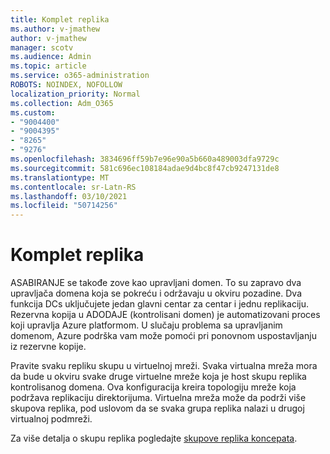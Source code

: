 ```yaml
---
title: Komplet replika
ms.author: v-jmathew
author: v-jmathew
manager: scotv
ms.audience: Admin
ms.topic: article
ms.service: o365-administration
ROBOTS: NOINDEX, NOFOLLOW
localization_priority: Normal
ms.collection: Adm_O365
ms.custom:
- "9004400"
- "9004395"
- "8265"
- "9276"
ms.openlocfilehash: 3834696ff59b7e96e90a5b660a489003dfa9729c
ms.sourcegitcommit: 581c696ec108184adae9d4bc8f47cb9247131de8
ms.translationtype: MT
ms.contentlocale: sr-Latn-RS
ms.lasthandoff: 03/10/2021
ms.locfileid: "50714256"
---
```

# <a name="replica-set"></a>Komplet replika

ASABIRANJE se takođe zove kao upravljani domen. To su zapravo dva upravljača domena koja se pokreću i održavaju u okviru pozadine. Dva funkcija DCs uključujete jedan glavni centar za centar i jednu replikaciju. Rezervna kopija u ADODAJE (kontrolisani domen) je automatizovani proces koji upravlja Azure platformom. U slučaju problema sa upravljanim domenom, Azure podrška vam može pomoći pri ponovnom uspostavljanju iz rezervne kopije.

Pravite svaku repliku skupu u virtuelnoj mreži. Svaka virtualna mreža mora da bude u okviru svake druge virtuelne mreže koja je host skupu replika kontrolisanog domena. Ova konfiguracija kreira topologiju mreže koja podržava replikaciju direktorijuma. Virtuelna mreža može da podrži više skupova replika, pod uslovom da se svaka grupa replika nalazi u drugoj virtualnoj podmreži.

Za više detalja o skupu replika pogledajte [skupove replika koncepata](https://docs.microsoft.com/azure/active-directory-domain-services/concepts-replica-sets).
